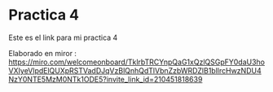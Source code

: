 # Practica 4

Este es el link para mi practica 4

Elaborado en miror : https://miro.com/welcomeonboard/TklrbTRCYnpQaG1xQzlQSGpFY0daU3hoVXIyeVlpdElQUXpRSTVadDJqVzBlQnhQdTlVbnZzbWRDZlB1bllrcHwzNDU4NzY0NTE5MzM0NTk1ODE5?invite_link_id=210451818639

